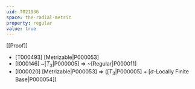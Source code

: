 ```yaml
---
uid: T021936
space: the-radial-metric
property: regular
value: true
---
```

[[Proof]]

* [T000493] [Metrizable|P000053]
* [I000146] ~[$T_3$|P000005] => ~[Regular|P000011]
* [I000020] [Metrizable|P000053] => ([$T_3$|P000005] + [$\sigma$-Locally Finite Base|P000054])

